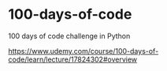 # 100-days-of-code
100 days of code challenge in Python

https://www.udemy.com/course/100-days-of-code/learn/lecture/17824302#overview
